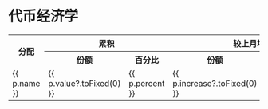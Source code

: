 # 代币经济学

<script setup>
import { allocation } from './data/token.ts'
import { ref, toRaw } from 'vue';
import { useData } from 'vitepress'
import { Pie } from 'vue-chartjs'
import { Chart as ChartJS, ArcElement, Tooltip, Legend } from 'chart.js'

import {
//   Chart as ChartJS,
  Title,
//   Tooltip,
//   Legend,
  BarElement,
  CategoryScale,
  LinearScale
} from 'chart.js'
import { Bar } from 'vue-chartjs'

ChartJS.register(CategoryScale, LinearScale, BarElement, Title, Tooltip, Legend)

const CHART_COLORS = {
  red: 'rgb(255, 99, 132)',
  orange: 'rgb(255, 159, 64)',
  yellow: 'rgb(255, 205, 86)',
  green: 'rgb(75, 192, 192)',
  blue: 'rgb(54, 162, 235)',
  purple: 'rgb(153, 102, 255)',
  grey: 'rgb(201, 203, 207)'
};
ChartJS.register(ArcElement, Tooltip, Legend)

const { site, frontmatter } = useData();
const allo =allocation;
const curallo= ref(allo);
// const total= ref(data.data.total);

const day =ref(0);

const totalYear=8;
const barData = {
  labels: [... Array(totalYear*12).keys()],
  datasets: allo.map((_,i)=>({
      label: _.name,
      backgroundColor: Object.values(CHART_COLORS)[i],
      data:[... Array(totalYear*12).keys()].map(m=>_.getValue(m*30)) 
  })) 
}

// console.log(allo.map(_=>_.getValue(0)))
const piedata = ref({
                labels: [],
                datasets: [ ]
            })

const options = {
  responsive: false,
  maintainAspectRatio: true,
  aspectRatio: 1,
};

const barOptions = {
  responsive: true,
  maintainAspectRatio: true,
  aspectRatio: 2,
  events:['mousemove'],
    scales: {
      x: {
        stacked: true,
      },
      y: {
        stacked: true
      }
    }
}

const plugins= [{
    id: 'myEventCatcher',
    beforeEvent(chart, args, pluginOptions) {
      const event = args.event;
      if (event.type === 'mousemove') {
        // process the event
        // console.log("mousemove", chart, args, pluginOptions)
        // const canvasPosition = Chart.helpers.getRelativePosition(event, chart);
        const canvasPosition= args.event;

        // Substitute the appropriate scale IDs
        const dataX = chart.scales.x.getValueForPixel(canvasPosition.x);
        if (dataX>0 && dataX<=totalYear*12)
        {
            const all = allo.map(_=>_.getValue(dataX*30));
            const prevall = allo.map(_=>_.getValue(dataX*30) -_.getValue((dataX-1)*30));
            const total = all.reduce((pv,cv)=>pv +cv,0);
            const prevtotal = prevall.reduce((pv,cv)=>pv +cv,0);
            // console.log(all, total)

            curallo.value = allo.map((_,i)=>({
                name:_.name,
                note:_.note,
                increase:prevall[i], 
                increasePercent:(prevall[i]*100/prevtotal).toFixed(2)+" %",
                value:all[i], 
                percent:(all[i]*100/total).toFixed(2)+" %"}));
                // percent:i.toFixed(2)+" %"}));

// console.log(all)
            piedata.value = {
                labels: allo.map(_=>_.name),
                datasets: [
                    {
                        backgroundColor: Object.values(CHART_COLORS),
                        data: all,
                    }
                ]
            }
        }

        // const dataY = chart.scales.y.getValueForPixel(canvasPosition.y);
        // console.log(dataX,dataY, canvasPosition)
      }
    }
  }]
</script>

  <Bar :data="barData" :options="barOptions" :plugins="plugins" />

<table>
<tr>
<th rowspan="2">分配</th>
<th colspan="2">累积</th>
<th colspan="2">较上月增幅</th>
<th rowspan="2">备注</th>
</tr>
<tr>
<th>份额</th>
<th>百分比</th>
<th>份额</th>
<th>百分比</th>
</tr>
<tr v-for="p of curallo">
  <td>
    {{ p.name }}
  </td>
  <td>
    {{ p.value?.toFixed(0) }}
  </td>
  <td>
    {{ p.percent }}
  </td>
  <td>
    {{ p.increase?.toFixed(0) }}
  </td>
  <td>
    {{ p.increasePercent }}
  </td>
  <td>
    {{ p.note }}
  </td>
</tr>
</table>



  <Pie :data="piedata" :options="options" />
